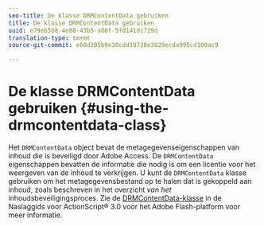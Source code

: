 ```yaml
---
seo-title: De klasse DRMContentData gebruiken
title: De klasse DRMContentData gebruiken
uuid: e79eb5b8-4e88-43b5-a80f-5fd141dc729d
translation-type: tm+mt
source-git-commit: e60d285b9e30cdd19728e3029ecda995cd100ac9

---
```



# De klasse DRMContentData gebruiken {#using-the-drmcontentdata-class}

Het `DRMContentData` object bevat de metagegevenseigenschappen van inhoud die is beveiligd door Adobe Access. De `DRMContentData` eigenschappen bevatten de informatie die nodig is om een licentie voor het weergeven van de inhoud te verkrijgen. U kunt de `DRMContentData` klasse gebruiken om het metagegevensbestand op te halen dat is gekoppeld aan inhoud, zoals beschreven in het overzicht *van het* inhoudsbeveiligingsproces. Zie de [DRMContentData-klasse](https://help.adobe.com/en_US/FlashPlatform/reference/actionscript/3/flash/net/drm/DRMContentData.html) in de Naslaggids voor ActionScript® 3.0 voor het Adobe Flash-platform voor meer informatie.